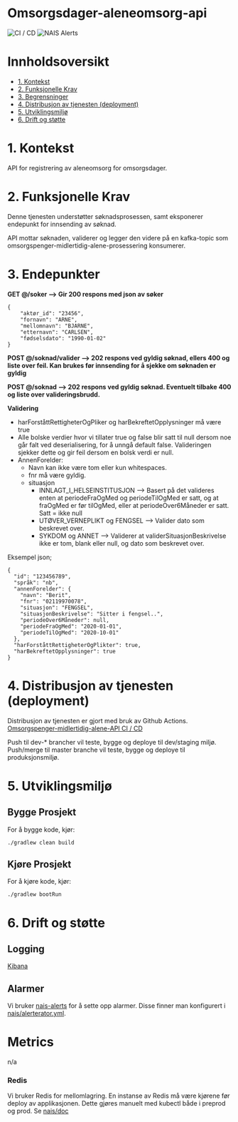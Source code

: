 # Omsorgsdager-aleneomsorg-api

![CI / CD](https://github.com/navikt/omsorgspenger-midlertidig-alene-api/workflows/CI%20/%20CD/badge.svg)
![NAIS Alerts](https://github.com/navikt/omsorgspenger-midlertidig-alene-api/workflows/Alerts/badge.svg)

# Innholdsoversikt
* [1. Kontekst](#1-kontekst)
* [2. Funksjonelle Krav](#2-funksjonelle-krav)
* [3. Begrensninger](#3-begrensninger)
* [4. Distribusjon av tjenesten (deployment)](#9-distribusjon-av-tjenesten-deployment)
* [5. Utviklingsmiljø](#10-utviklingsmilj)
* [6. Drift og støtte](#11-drift-og-sttte)

# 1. Kontekst
API for registrering av aleneomsorg for omsorgsdager.

# 2. Funksjonelle Krav
Denne tjenesten understøtter søknadsprosessen, samt eksponerer endepunkt for innsending av søknad.

API mottar søknaden, validerer og legger den videre på en kafka-topic som 
omsorgspenger-midlertidig-alene-prosessering konsumerer.

# 3. Endepunkter
**GET @/soker --> Gir 200 respons med json av søker**
```
{ 
    "aktør_id": "23456",
    "fornavn": "ARNE",
    "mellomnavn": "BJARNE",
    "etternavn": "CARLSEN",
    "fødselsdato": "1990-01-02"
}
```

**POST @/soknad/valider --> 202 respons ved gyldig søknad, ellers 400 og liste over feil. Kan brukes før innsending for å sjekke om søknaden er gyldig**

**POST @/soknad --> 202 respons ved gyldig søknad. Eventuelt tilbake 400 og liste over valideringsbrudd.**

**Validering**
* harForståttRettigheterOgPliker og harBekreftetOpplysninger må være true
* Alle bolske verdier hvor vi tillater true og false blir satt til null dersom noe går falt ved deserialisering, for å unngå default false.
Valideringen sjekker dette og gir feil dersom en bolsk verdi er null.
* AnnenForelder:
  * Navn kan ikke være tom eller kun whitespaces.
  * fnr må være gyldig.
  * situasjon
    * INNLAGT_I_HELSEINSTITUSJON --> Basert på det valideres enten at 
    periodeFraOgMed og periodeTilOgMed er satt, og at fraOgMed er før tilOgMed, eller at periodeOver6Måneder er satt. 
    Satt = ikke null
    * UTØVER_VERNEPLIKT og FENGSEL --> Valider dato som beskrevet over.
    * SYKDOM og ANNET --> Validerer at validerSituasjonBeskrivelse ikke er tom, blank eller null, og dato som beskrevet over.

Eksempel json;
```
{
  "id": "123456789",
  "språk": "nb",
  "annenForelder": {
    "navn": "Berit",
    "fnr": "02119970078",
    "situasjon": "FENGSEL",
    "situasjonBeskrivelse": "Sitter i fengsel..",
    "periodeOver6Måneder": null,
    "periodeFraOgMed": "2020-01-01",
    "periodeTilOgMed": "2020-10-01"
  },
  "harForståttRettigheterOgPlikter": true,
  "harBekreftetOpplysninger": true
}
```

# 4. Distribusjon av tjenesten (deployment)
Distribusjon av tjenesten er gjort med bruk av Github Actions.
[Omsorgspenger-midlertidig-alene-API CI / CD](https://github.com/navikt/omsorgspenger-midlertidig-alene-api/actions)

Push til dev-* brancher vil teste, bygge og deploye til dev/staging miljø.
Push/merge til master branche vil teste, bygge og deploye til produksjonsmiljø.

# 5. Utviklingsmiljø
## Bygge Prosjekt
For å bygge kode, kjør:

```shell script
./gradlew clean build
```

## Kjøre Prosjekt
For å kjøre kode, kjør:

```shell script
./gradlew bootRun
```

# 6. Drift og støtte
## Logging
[Kibana](https://tinyurl.com/ydkqetfo)

## Alarmer
Vi bruker [nais-alerts](https://doc.nais.io/observability/alerts) for å sette opp alarmer. Disse finner man konfigurert i [nais/alerterator.yml](nais/alerterator.yml).

# Metrics
n/a

### Redis
Vi bruker Redis for mellomlagring. En instanse av Redis må være kjørene før deploy av applikasjonen. 
Dette gjøres manuelt med kubectl både i preprod og prod. Se [nais/doc](https://github.com/nais/doc/blob/master/content/redis.md)
